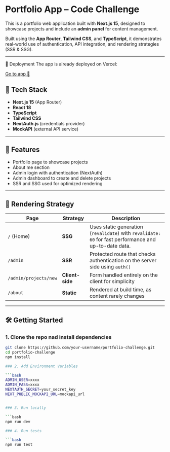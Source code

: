 # Portfolio App – Code Challenge

This is a portfolio web application built with **Next.js 15**, designed to showcase projects and include an **admin panel** for content management.

Built using the **App Router**, **Tailwind CSS**, and **TypeScript**, it demonstrates real-world use of authentication, API integration, and rendering strategies (SSR & SSG).

---

🚀 Deployment
The app is already deployed on Vercel:

[Go to app 🔗](https://framna-mc8094win-javierarancibias-projects.vercel.app/admin)

## 🔧 Tech Stack

- **Next.js 15** (App Router)
- **React 18**
- **TypeScript**
- **Tailwind CSS**
- **NextAuth.js** (credentials provider)
- **MockAPI** (external API service)

---

## 🚀 Features

- Portfolio page to showcase projects
- About me section
- Admin login with authentication (NextAuth)
- Admin dashboard to create and delete projects
- SSR and SSG used for optimized rendering

---

## 🧠 Rendering Strategy

| Page                     | Strategy     | Description |
|--------------------------|--------------|-------------|
| `/` (Home)               | **SSG**      | Uses static generation (`revalidate`) with `revalidate: 60` for fast performance and up-to-date data. |
| `/admin`                | **SSR**      | Protected route that checks authentication on the server side using `auth()` |
| `/admin/projects/new`   | **Client-side** | Form handled entirely on the client for simplicity |
| `/about`                | **Static**   | Rendered at build time, as content rarely changes |

---

## 🛠️ Getting Started

### 1. Clone the repo nad install dependencies 

```bash
git clone https://github.com/your-username/portfolio-challenge.git
cd portfolio-challenge
npm install

### 2. Add Environment Variables 

```bash
ADMIN_USER=xxxx
ADMIN_PASS=xxxx
NEXTAUTH_SECRET=your_secret_key
NEXT_PUBLIC_MOCKAPI_URL=mockapi_url


### 3. Run locally 

```bash
npm run dev

### 4. Run tests 

```bash
npm run test
